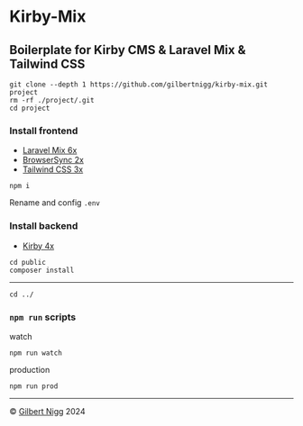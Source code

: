 # Kirby-Mix
## Boilerplate for Kirby CMS &amp; Laravel Mix &amp; Tailwind CSS

```
git clone --depth 1 https://github.com/gilbertnigg/kirby-mix.git project
rm -rf ./project/.git
cd project
```

### Install frontend
- [Laravel Mix 6x](https://laravel-mix.com  )
- [BrowserSync 2x](https://browsersync.io/)
- [Tailwind CSS 3x](https://tailwindcss.com )

```
npm i
```

Rename and config `.env`

### Install backend
- [Kirby 4x](https://getkirby.com  )
```
cd public
composer install
```
---
```
cd ../
```


### `npm run` scripts

watch
```
npm run watch
```
production
```
npm run prod
```

---
© [Gilbert Nigg](http://www.gilles.ch) 2024
